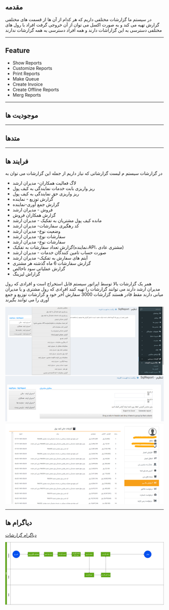 ## مقدمه

در سیستم ما گزارشات مختلفی داریم که هر کدام از آن ها از قسمت های مختلفی گزارش تهیه می کند و به صورت اکسل می توان از آن خروجی گرفت 
افراد با رول های مختلفی دسترسی به این گزاراشات دارند و همه افراد دسترسی به همه گزارشات ندارند 

---

## Feature

- Show Reports
- Customize Reports
- Print Reports
- Make Queue
- Create Invoice
- Create Offline Reports
- Merg Reports

---

## موجودیت ها

---

## متدها

---

## فرایند ها

در گزارشات سیستم م لیست گزارشاتی که نیاز داریم 
از جمله این گزارشات می توان به

- لاگ فعالیت همکاران- مدیران ارشد
- ریز واریزی بابت خدمات نمایندگی به کیف پول
- ریز واریزی حق نمایندگی به کیف پول
- گزارش توزیع - نماینده
- گزارش  جمع آوری-نماینده
- فروش - مدیران ارشد
- گزارش همکاران فروش
- مانده کیف پول مشتریان به تفکیک - مدیران ارشد
- کد رهگیری سفارشات- مدیران ارشد
- وضعیت نوع- مدیران ارشد
- سفارشات نوع- مدیران ارشد
- سفارشات نوع- مدیران ارشد
- گزارش  تعداد سفارشات به تفکیک(نماینده،API، مشتری عادی)
- صورت حساب تامین کنندگان خدمات - مدیران ارشد
- آیتم های سفارش به تفکیک- مدیران ارشد
- گزارش سفارشات 6 ماه گذشته هر مشتری
- گزارش عملیاتی سود ناخالص
- گزاراش لیزینگ

همر یک گزارشات بالا توسط اپراتور سیستم قابل استخراج است و افرادی که رول مدیران ارشد دارند می توانند گزارشات را تهیه کنند 
افرادی که رول مشتری و یا مدیران میانی دارند مقط قادر هستند گزارشات 3000 سفارش آخر خود و گزارشات توزیع و جمع آوری را می توانند بگیرند 

![جدول گزارشات](imgs/reporting-img.png)
![جدول گزارشات](imgs/reporting-img1.png)
![گزارشات کیف پول ](imgs/reporting-wallet.png)

---

## دیاگرام ها

[دیاگرام گزارشات](Diagrams/Reporting.drawio)

![دیاگرام گزارشات ](imgs/Reporting%D9%90Diagram.png)
